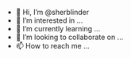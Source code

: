- 👋 Hi, I’m @sherblinder
- 👀 I’m interested in ...
- 🌱 I’m currently learning ...
- 💞️ I’m looking to collaborate on ...
- 📫 How to reach me ...

<!---
sherblinder/sherblinder is a ✨ special ✨ repository because its `README.md` (this file) appears on your GitHub profile.
You can click the Preview link to take a look at your changes.
--->
